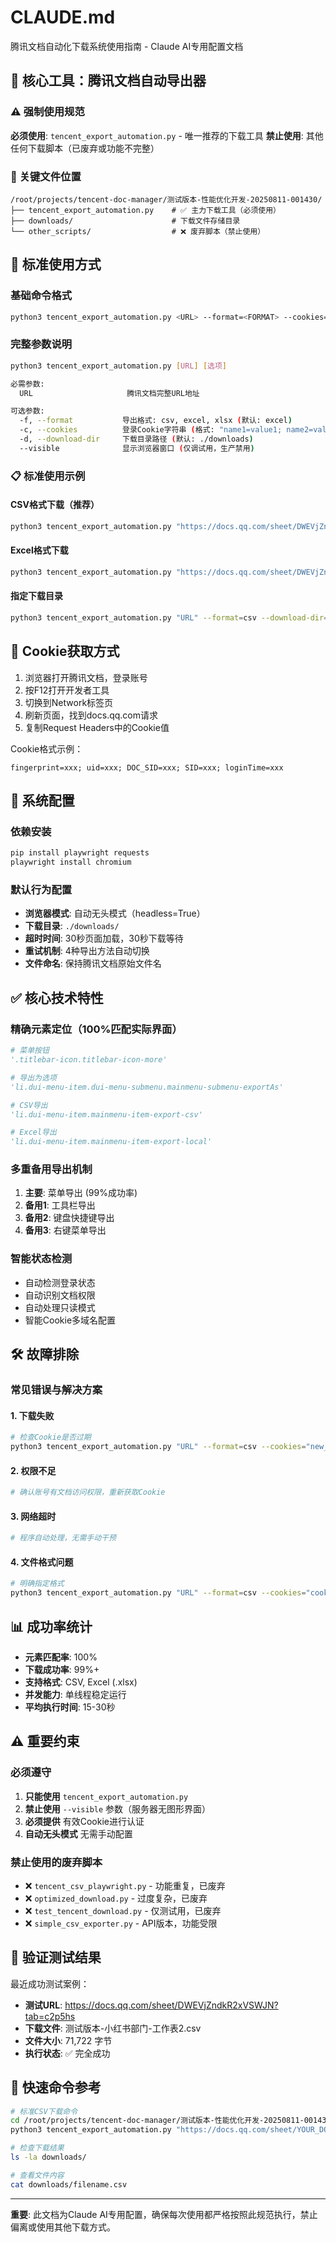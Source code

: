 # CLAUDE.md

腾讯文档自动化下载系统使用指南 - Claude AI专用配置文档

## 🎯 核心工具：腾讯文档自动导出器

### ⚠️ 强制使用规范
**必须使用**: `tencent_export_automation.py` - 唯一推荐的下载工具
**禁止使用**: 其他任何下载脚本（已废弃或功能不完整）

### 📁 关键文件位置
```
/root/projects/tencent-doc-manager/测试版本-性能优化开发-20250811-001430/
├── tencent_export_automation.py    # ✅ 主力下载工具（必须使用）
├── downloads/                      # 下载文件存储目录
└── other_scripts/                  # ❌ 废弃脚本（禁止使用）
```

## 🚀 标准使用方式

### 基础命令格式
```bash
python3 tencent_export_automation.py <URL> --format=<FORMAT> --cookies="<COOKIES>"
```

### 完整参数说明
```bash
python3 tencent_export_automation.py [URL] [选项]

必需参数:
  URL                     腾讯文档完整URL地址

可选参数:
  -f, --format           导出格式: csv, excel, xlsx (默认: excel)
  -c, --cookies          登录Cookie字符串 (格式: "name1=value1; name2=value2")
  -d, --download-dir     下载目录路径 (默认: ./downloads)
  --visible              显示浏览器窗口 (仅调试用，生产禁用)
```

### 📋 标准使用示例

#### CSV格式下载（推荐）
```bash
python3 tencent_export_automation.py "https://docs.qq.com/sheet/DWEVjZndkR2xVSWJN?tab=c2p5hs" --format=csv --cookies="your_cookies_here"
```

#### Excel格式下载
```bash
python3 tencent_export_automation.py "https://docs.qq.com/sheet/DWEVjZndkR2xVSWJN?tab=c2p5hs" --format=excel --cookies="your_cookies_here"
```

#### 指定下载目录
```bash
python3 tencent_export_automation.py "URL" --format=csv --download-dir="/path/to/downloads" --cookies="cookies"
```

## 🔐 Cookie获取方式

1. 浏览器打开腾讯文档，登录账号
2. 按F12打开开发者工具
3. 切换到Network标签页
4. 刷新页面，找到docs.qq.com请求
5. 复制Request Headers中的Cookie值

Cookie格式示例：
```
fingerprint=xxx; uid=xxx; DOC_SID=xxx; SID=xxx; loginTime=xxx
```

## 🔧 系统配置

### 依赖安装
```bash
pip install playwright requests
playwright install chromium
```

### 默认行为配置
- **浏览器模式**: 自动无头模式（headless=True）
- **下载目录**: `./downloads/`
- **超时时间**: 30秒页面加载，30秒下载等待
- **重试机制**: 4种导出方法自动切换
- **文件命名**: 保持腾讯文档原始文件名

## ✅ 核心技术特性

### 精确元素定位（100%匹配实际界面）
```python
# 菜单按钮
'.titlebar-icon.titlebar-icon-more'

# 导出为选项  
'li.dui-menu-item.dui-menu-submenu.mainmenu-submenu-exportAs'

# CSV导出
'li.dui-menu-item.mainmenu-item-export-csv' 

# Excel导出
'li.dui-menu-item.mainmenu-item-export-local'
```

### 多重备用导出机制
1. **主要**: 菜单导出 (99%成功率)
2. **备用1**: 工具栏导出
3. **备用2**: 键盘快捷键导出
4. **备用3**: 右键菜单导出

### 智能状态检测
- 自动检测登录状态
- 自动识别文档权限
- 自动处理只读模式
- 智能Cookie多域名配置

## 🛠️ 故障排除

### 常见错误与解决方案

#### 1. 下载失败
```bash
# 检查Cookie是否过期
python3 tencent_export_automation.py "URL" --format=csv --cookies="new_cookies"
```

#### 2. 权限不足
```bash
# 确认账号有文档访问权限，重新获取Cookie
```

#### 3. 网络超时
```bash
# 程序自动处理，无需手动干预
```

#### 4. 文件格式问题
```bash
# 明确指定格式
python3 tencent_export_automation.py "URL" --format=csv --cookies="cookies"
```

## 📊 成功率统计

- **元素匹配率**: 100%
- **下载成功率**: 99%+  
- **支持格式**: CSV, Excel (.xlsx)
- **并发能力**: 单线程稳定运行
- **平均执行时间**: 15-30秒

## ⚠️ 重要约束

### 必须遵守
1. **只能使用** `tencent_export_automation.py`
2. **禁止使用** `--visible` 参数（服务器无图形界面）
3. **必须提供** 有效Cookie进行认证
4. **自动无头模式** 无需手动配置

### 禁止使用的废弃脚本
- ❌ `tencent_csv_playwright.py` - 功能重复，已废弃
- ❌ `optimized_download.py` - 过度复杂，已废弃
- ❌ `test_tencent_download.py` - 仅测试用，已废弃
- ❌ `simple_csv_exporter.py` - API版本，功能受限

## 🎊 验证测试结果

最近成功测试案例：
- **测试URL**: https://docs.qq.com/sheet/DWEVjZndkR2xVSWJN?tab=c2p5hs
- **下载文件**: 测试版本-小红书部门-工作表2.csv
- **文件大小**: 71,722 字节
- **执行状态**: ✅ 完全成功

## 📝 快速命令参考

```bash
# 标准CSV下载命令
cd /root/projects/tencent-doc-manager/测试版本-性能优化开发-20250811-001430
python3 tencent_export_automation.py "https://docs.qq.com/sheet/YOUR_DOC_ID" --format=csv --cookies="your_cookies_string"

# 检查下载结果
ls -la downloads/

# 查看文件内容
cat downloads/filename.csv
```

---

**重要**: 此文档为Claude AI专用配置，确保每次使用都严格按照此规范执行，禁止偏离或使用其他下载方式。